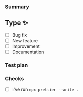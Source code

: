 ### Summary

<!-- Please give a short summary of the change. -->

## Type ✨

- [ ] Bug fix
- [ ] New feature
- [ ] Improvement
- [ ] Documentation

### Test plan

<!-- Please explain how this was tested -->

### Checks

- [ ] I've run `npx prettier --write .`
